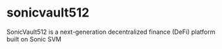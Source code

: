 # sonicvault512
SonicVault512 is a next-generation decentralized finance (DeFi) platform built on Sonic SVM
